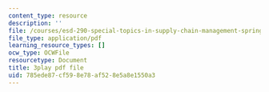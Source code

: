 ```yaml
---
content_type: resource
description: ''
file: /courses/esd-290-special-topics-in-supply-chain-management-spring-2005/785ede87cf598e78af528e5a8e1550a3_pqdN-zGWkfY.pdf
file_type: application/pdf
learning_resource_types: []
ocw_type: OCWFile
resourcetype: Document
title: 3play pdf file
uid: 785ede87-cf59-8e78-af52-8e5a8e1550a3
---
```

